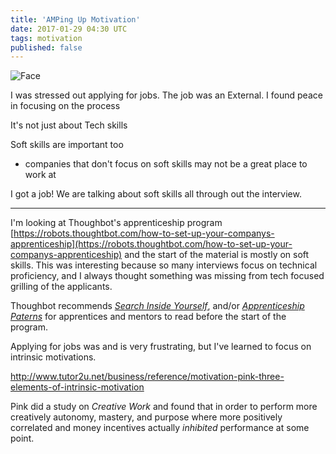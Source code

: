 ```yaml
---
title: 'AMPing Up Motivation'
date: 2017-01-29 04:30 UTC
tags: motivation
published: false
---
```


![Face](yo.jpg)

I was stressed out applying for jobs.  The job was an External. I found peace in
focusing on the process

It's not just about Tech skills

Soft skills are important too
  * companies that don't focus on soft skills may not be a great place to work
    at

I got a job! We are talking about soft skills all through out the interview.

---

I'm looking at Thoughbot's apprenticeship program
[https://robots.thoughtbot.com/how-to-set-up-your-companys-apprenticeship](https://robots.thoughtbot.com/how-to-set-up-your-companys-apprenticeship)
and the start of the material is mostly on soft skills.  This was interesting
because so many interviews focus on technical proficiency, and I always thought
something was missing from tech focused grilling of the applicants.

Thoughbot recommends [*Search Inside
Yourself*](http://www.goodreads.com/book/show/12921211-search-inside-yourself),
and/or [*Apprenticeship
Paterns*](https://www.amazon.com/Apprenticeship-Patterns-Guidance-Aspiring-Craftsman/dp/0596518382)
for apprentices and mentors to read before the start of the program.

Applying for jobs was and is very frustrating, but I've learned to focus on
intrinsic motivations.

http://www.tutor2u.net/business/reference/motivation-pink-three-elements-of-intrinsic-motivation

Pink did a study on *Creative Work* and found that in order to perform more
creatively autonomy, mastery, and purpose where more positively correlated and
money incentives actually *inhibited* performance at some point.
